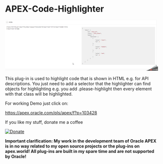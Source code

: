  # APEX-Code-Highlighter

![Screenshot](https://github.com/RonnyWeiss/APEX-Code-Highlighter/blob/master/screenshot.gif?raw=true)

This plug-in is used to highlight code that is shown in HTML e.g. for API descriptions. You just need to add a selector that the highlighter can find objects for highlighting e.g. you add .please-highlight then every element with that class will be highlighted.

For working Demo just click on:

https://apex.oracle.com/pls/apex/f?p=103428

If you like my stuff, donate me a coffee

[![Donate](https://img.shields.io/badge/Donate-PayPal-green.svg)](https://www.paypal.me/RonnyW1)

**Important clarification: My work in the development team of Oracle APEX is in no way related to my open source projects or the plug-ins on apex.world! All plug-ins are built in my spare time and are not supported by Oracle!**